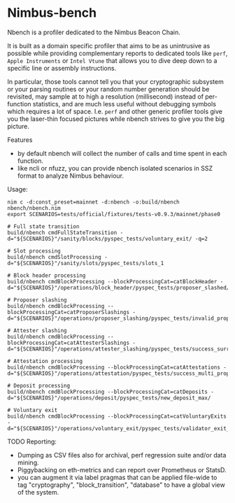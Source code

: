 # Nimbus-bench

Nbench is a profiler dedicated to the Nimbus Beacon Chain.

It is built as a domain specific profiler that aims to be
as unintrusive as possible while providing complementary reports
to dedicated tools like ``perf``, ``Apple Instruments`` or ``Intel Vtune``
that allows you to dive deep down to a specific line or assembly instructions.

In particular, those tools cannot tell you that your cryptographic subsystem
or your parsing routines or your random number generation should be revisited,
may sample at to high a resolution (millisecond) instead of per-function statistics,
and are much less useful without debugging symbols which requires a lot of space.
I.e. ``perf`` and other generic profiler tools give you the laser-thin focused pictures
while nbench strives to give you the big picture.

Features
- by default nbench will collect the number of calls and time spent in
  each function.
- like ncli or nfuzz, you can provide nbench isolated scenarios in SSZ format
  to analyze Nimbus behaviour.

Usage:

```
nim c -d:const_preset=mainnet -d:nbench -o:build/nbench nbench/nbench.nim
export SCENARIOS=tests/official/fixtures/tests-v0.9.3/mainnet/phase0

# Full state transition
build/nbench cmdFullStateTransition -d="${SCENARIOS}"/sanity/blocks/pyspec_tests/voluntary_exit/ -q=2

# Slot processing
build/nbench cmdSlotProcessing -d="${SCENARIOS}"/sanity/slots/pyspec_tests/slots_1

# Block header processing
build/nbench cmdBlockProcessing --blockProcessingCat=catBlockHeader -d="${SCENARIOS}"/operations/block_header/pyspec_tests/proposer_slashed/

# Proposer slashing
build/nbench cmdBlockProcessing --blockProcessingCat=catProposerSlashings -d="${SCENARIOS}"/operations/proposer_slashing/pyspec_tests/invalid_proposer_index/

# Attester slashing
build/nbench cmdBlockProcessing --blockProcessingCat=catAttesterSlashings -d="${SCENARIOS}"/operations/attester_slashing/pyspec_tests/success_surround/

# Attestation processing
build/nbench cmdBlockProcessing --blockProcessingCat=catAttestations -d="${SCENARIOS}"/operations/attestation/pyspec_tests/success_multi_proposer_index_iterations/

# Deposit processing
build/nbench cmdBlockProcessing --blockProcessingCat=catDeposits -d="${SCENARIOS}"/operations/deposit/pyspec_tests/new_deposit_max/

# Voluntary exit
build/nbench cmdBlockProcessing --blockProcessingCat=catVoluntaryExits -d="${SCENARIOS}"/operations/voluntary_exit/pyspec_tests/validator_exit_in_future/
```

TODO Reporting:
- Dumping as CSV files also for archival, perf regression suite and/or data mining.
- Piggybacking on eth-metrics and can report over Prometheus or StatsD.
- you can augment it via label pragmas that can be applied file-wide
  to tag "cryptography", "block_transition", "database" to have a global view
  of the system.
